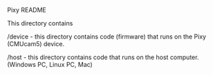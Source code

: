 Pixy README

This directory contains

/device - this directory contains code (firmware) that runs on the Pixy
(CMUcam5) device.

/host - this directory contains code that runs on the host computer.
(Windows PC, Linux PC, Mac)

